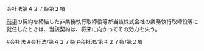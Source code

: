 会社法第４２７条第２項

[前項](会社法＿＿＿＿第４２７条第１項)の契約を締結した非業務執行取締役等が当該株式会社の業務執行取締役等に就任したときは、当該契約は、将来に向かってその効力を失う。

#会社法
#会社法/第４２７条
#会社法/第４２７条/第２項
